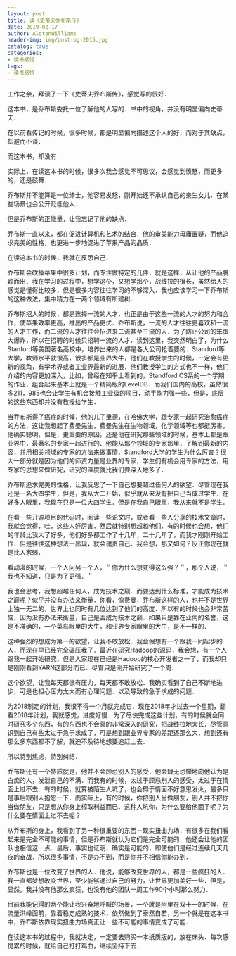 ```yaml
---
layout: post
title: 读《史蒂夫乔布斯传》
date: 2019-02-17
author: AlstonWilliams
header-img: img/post-bg-2015.jpg
catalog: true
categories:
- 读书感悟
tags:
- 读书感悟
---
```

工作之余，拜读了一下《史蒂夫乔布斯传》，感觉写的很好．

这本书，是乔布斯委托一位了解他的人写的．书中的视角，并没有明显偏向史蒂夫．

在以前看传记的时候，很多时候，都是明显偏向描述这个人的好，而对于其缺点，却避而不谈．

而这本书，却没有．

实际上，在读这本书的时候，很多次我会感觉不可思议，会感觉到愤怒，而更多的，还是鼓舞．

乔布斯并不能算是一位绅士，他容易发怒，刚开始还不承认自己的亲生女儿．在某些场景也会公开贬低他人．

但是乔布斯的正能量，让我忘记了他的缺点．

乔布斯一直以来，都在促进计算机和艺术的结合．他的审美能力毋庸置疑，而他追求完美的性格，也更进一步地促进了苹果产品的品质．

在读这本书的时候，我就在反思自己．

乔布斯会砍掉苹果中很多计划，而专注做特定的几件．就是这样，从让他的产品脱颖而出．我在学习的过程中，想学这个，又想学那个，战线拉的很长，虽然给人的感觉是懂得比较多，但是很多内容往往学习的不够深入．我也应该学习一下乔布斯的这种做法，集中精力在一两个领域有所建树．

乔布斯招人的时候，都是选择一流的人才．也正是由于这些一流的人才的努力和合作，使苹果效率更高，推出的产品更优．乔布斯说，一流的人才往往更喜欢和一流的人才工作，而二流的人才往往会招进来二流甚至三流的人．为了防止公司的笨蛋大爆炸，所以在招聘的时候只招聘一流的人才．读到这里，我突然明白了，为什么Stanford等美国著名高校中，培养出来的人都是各大公司抢着要的．Standord等大学，教师水平就很高，很多都是业界大牛，他们在教授学生的时候，一定会有更新的视角，有学术界或者工业界最新的进展．他们教授学生的方式也不一样，他们介绍的内容更加深入，比如，曾经在知乎上看到的，Standford CS系的一个学期的作业，组合起来基本上就是一个精简版的LevelDB．而我们国内的高校，虽然很多211，985也会让学生有机会接触工业级的项目，动手能力强一些，但是，底层的这些东西却并没有教授给学生．

当乔布斯得了癌症的时候，他的儿子里德，在哈佛大学，跟专家一起研究治愈癌症的方法．这让我想起了费曼先生，费曼先生在生物领域，化学领域等也都挺厉害，他确实聪明，但是，更重要的原因，还是他在研究那些领域的时候，基本上都是跟业界中，最著名的专家一起进行的．他能从那个领域的专家那里，了解到最新的内容，并用相关领域的专家的方法来做事情．Standford大学的学生为什么厉害？很大一部分就是因为他们的师资力量是业界的专家，学生们有机会用专家的方法，用专家的思想来做研究，研究的深度就比我们要深入地多了．

乔布斯追求完美的性格，让我反思了一下自己想要超过任何人的欲望．尽管现在我还是一名大四学生，但是，我从大二开始，似乎就从来没有把自己当成过学生．在好多人眼里，我现在只是一位大四学生．但是在我自己眼里，我从来就不是学生．

在看一些开源项目的代码时，阅读一些论文时，或者看一些人分享的技术文章时，我就会觉得，哇，这些人好厉害．然后就特别想超越他们．有的时候也会想，他们的年龄比我大了好多，他们好多都工作了十几年，二十几年了，而我才刚刚开始工作．但是往往这种想法一出现，就会谴责自己．我会想，那又如何？反正你现在就是比人家弱．

看动漫的时候，一个人问另一个人，＂你为什么想变得这么强？＂，那个人说，＂我也不知道，只是为了更强．＂

我也会思考，我想超越任何人，成为技术之巅．而要达到什么标准，才能成为技术之巅呢？似乎并没有办法来衡量．你看，像费曼，乔布斯这样的人，也并不是世界上独一无二的，世界上也同时有几位达到了他们的高度．所以有的时候也会非常苦恼，因为没有办法来衡量，自己是否成为技术之巅．如果只是靠在业内的名誉，这是不准确的，一个菜鸟眼里的大牛，和业界专家眼里的大牛，是不一样的．

这种强烈的想成为第一的欲望，让我不敢放松．我会假想有一个跟我一同起步的人，而现在早已经完全碾压我了．最近在研究Hadoop的源码，我会想，有一个人跟我一起开始研究，但是人家现在已经是Hadoop的核心开发者之一了，而我却只是刚刚看到YARN这部分而已．尽管只是刚开始研究了一个周．

这个欲望，让我每天都很有压力，每天都不敢放松．我确实看到了自己不断地进步，可是也担心压力太大而有心理问题．以及导致的急于求成的问题．

为2018制定的计划，我恨不得一个月就完成它．现在2018年才过去一个星期，翻看2018年计划，我就感觉，进度好慢．为了尽快完成这些计划，有的时候就会同时研究多个东西，有的东西也不会真的非常深入的研究，把战线拉地太长．尽管意识到自己有些太过于急于求成了，可是想到跟业界专家的差距还那么大，想到还有那么多东西都不了解，就迫不及待地想要追赶上去．

所以特别焦虑，特别纠结．

乔布斯还有一个特质就是，他并不会顾忌别人的感受．他会肆无忌惮地向他认为是白痴的人，发泄自己的不满．而我有的时候，太过于顾忌别人的感受，太过于在情面上过不去．有的时候，就算被陌生人坑了，也会碍于情面不好意思发火，最多只是事后跟别人抱怨一下．而实际上，有的时候，你把别人当做朋友，别人并不把你当做朋友，只是想从你身上榨取利益而已．这种人坑你，为什么要给他面子呢？为什么要在情面上过不去呢？

从乔布斯的身上，我看到了另一种很重要的东西－现实扭曲力场．有很多在我们看起来是完全不可能的事情，但是乔布斯就认为它们是完全可能的．他还会让他的团队也相信这一点．最后，事实也证明，确实是可能的，即使他们是经过连续几天几夜的奋战．所以很多事情，不是办不到，而是你并不相信你能办到．

乔布斯也是一位改变了世界的人．他说，能够改变世界的人，都是一些疯狂的人．我一直都梦想改变世界，至少能够通过自己的努力，让世界更加美好一些．但是，显然，我并没有他那么疯狂，也没有他的团队一周工作90个小时那么努力．

目前我能记得的两个能让我兴奋地呼喊的场景，一个就是阿里在双十一的时候，在流量洪峰面前，靠着稳定成熟的技术，依然做到了泰然自若，另一个就是在这本书中，乔布斯依靠现实扭曲力场真正让一些不可能的事情变成了可能．

在读这本书的过程中，我就决定，一定要去购买一本纸质版的，放在床头．每次感觉累的时候，就给自己打打鸡血，继续坚持下去．
